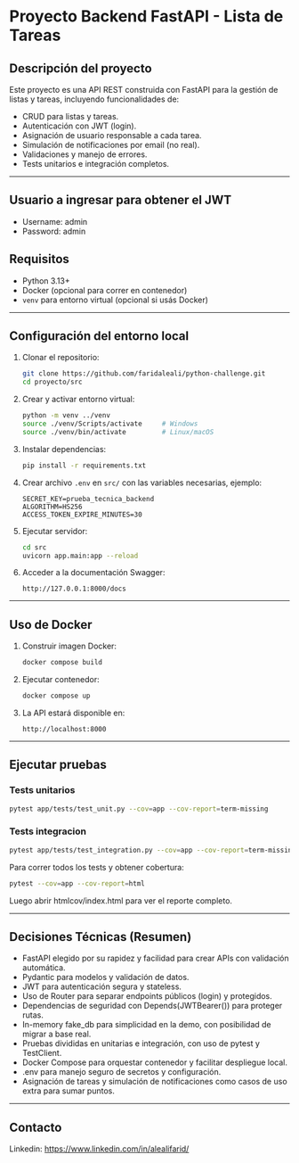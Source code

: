 # Proyecto Backend FastAPI - Lista de Tareas

## Descripción del proyecto

Este proyecto es una API REST construida con FastAPI para la gestión de listas y tareas, incluyendo funcionalidades de:

- CRUD para listas y tareas.
- Autenticación con JWT (login).
- Asignación de usuario responsable a cada tarea.
- Simulación de notificaciones por email (no real).
- Validaciones y manejo de errores.
- Tests unitarios e integración completos.

---

## Usuario a ingresar para obtener el JWT

- Username: admin
- Password: admin

## Requisitos

- Python 3.13+
- Docker (opcional para correr en contenedor)
- `venv` para entorno virtual (opcional si usás Docker)

---

## Configuración del entorno local

1. Clonar el repositorio:
    ```bash
    git clone https://github.com/faridaleali/python-challenge.git
    cd proyecto/src
    ```

2. Crear y activar entorno virtual:
    ```bash
    python -m venv ../venv
    source ./venv/Scripts/activate     # Windows
    source ./venv/bin/activate         # Linux/macOS
    ```

3. Instalar dependencias:
    ```bash
    pip install -r requirements.txt
    ```

4. Crear archivo `.env` en `src/` con las variables necesarias, ejemplo:
    ```
    SECRET_KEY=prueba_tecnica_backend
    ALGORITHM=HS256
    ACCESS_TOKEN_EXPIRE_MINUTES=30
    ```

5. Ejecutar servidor:
    ```bash
    cd src
    uvicorn app.main:app --reload
    ```

6. Acceder a la documentación Swagger:
    ```
    http://127.0.0.1:8000/docs
    ```

---

## Uso de Docker

1. Construir imagen Docker:
    ```bash
    docker compose build
    ```

2. Ejecutar contenedor:
    ```bash
    docker compose up
    ```

3. La API estará disponible en:
    ```
    http://localhost:8000
    ```

---

## Ejecutar pruebas

### Tests unitarios
```bash
pytest app/tests/test_unit.py --cov=app --cov-report=term-missing
```

### Tests integracion
```bash
pytest app/tests/test_integration.py --cov=app --cov-report=term-missing
```

Para correr todos los tests y obtener cobertura:

```bash
pytest --cov=app --cov-report=html
```

Luego abrir htmlcov/index.html para ver el reporte completo.

---

## Decisiones Técnicas (Resumen)

- FastAPI elegido por su rapidez y facilidad para crear APIs con validación automática.
- Pydantic para modelos y validación de datos.
- JWT para autenticación segura y stateless.
- Uso de Router para separar endpoints públicos (login) y protegidos.
- Dependencias de seguridad con Depends(JWTBearer()) para proteger rutas.
- In-memory fake_db para simplicidad en la demo, con posibilidad de migrar a base real.
- Pruebas divididas en unitarias e integración, con uso de pytest y TestClient.
- Docker Compose para orquestar contenedor y facilitar despliegue local.
- .env para manejo seguro de secretos y configuración.
- Asignación de tareas y simulación de notificaciones como casos de uso extra para sumar puntos.

---

## Contacto

Linkedin: https://www.linkedin.com/in/alealifarid/
